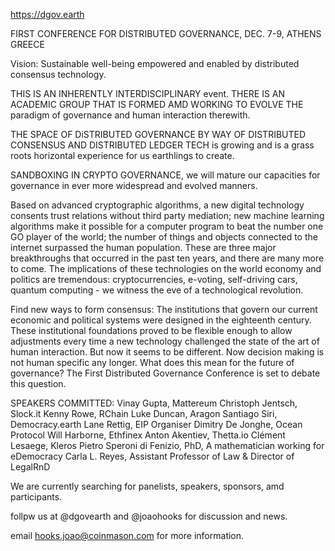 https://dgov.earth

FIRST CONFERENCE FOR DISTRIBUTED GOVERNANCE, DEC. 7-9, ATHENS GREECE

Vision: Sustainable well-being empowered and enabled by distributed consensus technology.

THIS IS AN INHERENTLY INTERDISCIPLINARY event. THERE IS AN ACADEMIC GROUP THAT IS FORMED AMD WORKING TO EVOLVE THE paradigm of governance and human interaction therewith.

THE SPACE OF DiSTRIBUTED GOVERNANCE BY WAY OF DISTRIBUTED CONSENSUS AND DISTRIBUTED LEDGER TECH is growing and is a grass roots horizontal experience for us earthlings to create.

SANDBOXING IN CRYPTO GOVERNANCE, we will mature our capacities for governance in ever more widespread and evolved manners.

Based on advanced cryptographic algorithms, a new digital technology consents trust relations without third party mediation; new machine learning algorithms make it possible for a computer program to beat the number one GO player of the world; the number of things and objects connected to the internet surpassed the human population. These are three major breakthroughs that occurred in the past ten years, and there are many more to come.  The implications of these technologies on the world economy and politics are tremendous: cryptocurrencies, e-voting, self-driving cars, quantum computing - we witness the eve of a technological revolution.

Find new ways to form consensus:
The institutions that govern our current economic and political systems were designed in the eighteenth century. These institutional foundations proved to be flexible enough to allow adjustments every time a new technology challenged the state of the art of human interaction. But now it seems to be different. Now decision making is not human specific any longer. What does this mean for the future of governance? The First Distributed Governance Conference is set to debate this question.

SPEAKERS COMMITTED:
Vinay Gupta, Mattereum
Christoph Jentsch, Slock.it
Kenny Rowe, RChain
Luke Duncan, Aragon
Santiago Siri, Democracy.earth
Lane Rettig, EIP Organiser
Dimitry De Jonghe, Ocean Protocol
Will Harborne, Ethfinex
Anton Akentiev, Thetta.io
Clément Lesaege, Kleros
Pietro Speroni di Fenizio, PhD, A mathematician working for eDemocracy 
Carla L. Reyes, Assistant Professor of Law & Director of LegalRnD

We are currently searching for panelists, speakers, sponsors, amd participants. 

follpw us at @dgovearth and @joaohooks for discussion and news.

email hooks.joao@coinmason.com for more information.
